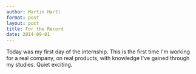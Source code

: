 ```yaml
---
author: Martin Hartl
format: post
layout: post
title: For the Record
date: 2014-09-01
---
```

Today was my first day of the internship. This is the first time I'm working for a real company, on real products, with knowledge I've gained through my studies. Quiet exciting.

